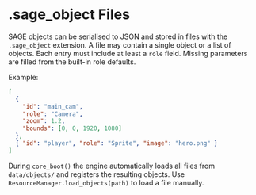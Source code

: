 # .sage_object Files

SAGE objects can be serialised to JSON and stored in files with the
`.sage_object` extension. A file may contain a single object or a list
of objects. Each entry must include at least a `role` field. Missing
parameters are filled from the built-in role defaults.

Example:

```json
[
  {
    "id": "main_cam",
    "role": "Camera",
    "zoom": 1.2,
    "bounds": [0, 0, 1920, 1080]
  },
  { "id": "player", "role": "Sprite", "image": "hero.png" }
]
```

During `core_boot()` the engine automatically loads all files from
`data/objects/` and registers the resulting objects. Use
`ResourceManager.load_objects(path)` to load a file manually.
